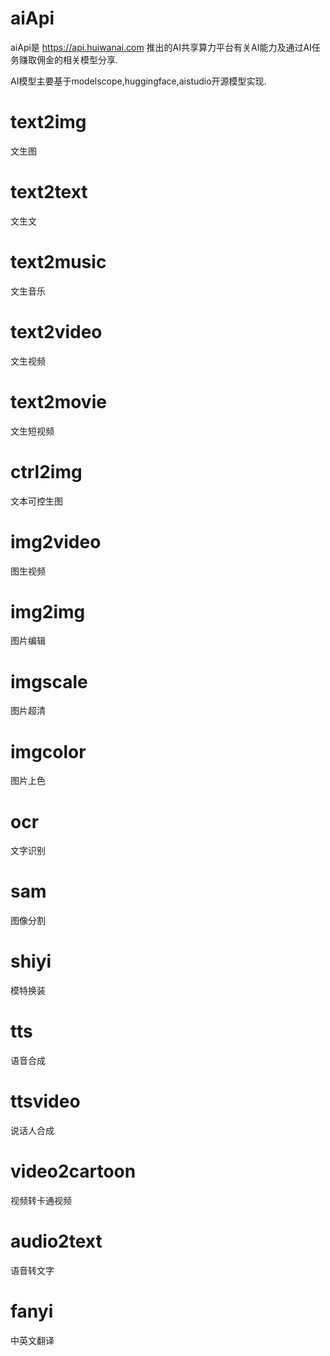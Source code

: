 # aiApi
 aiApi是 https://api.huiwanai.com 推出的AI共享算力平台有关AI能力及通过AI任务赚取佣金的相关模型分享.

 AI模型主要基于modelscope,huggingface,aistudio开源模型实现.
# text2img
   文生图
# text2text
  文生文
# text2music
  文生音乐
# text2video
 文生视频
# text2movie
 文生短视频
# ctrl2img
 文本可控生图
# img2video
 图生视频
# img2img
 图片编辑
# imgscale
 图片超清
# imgcolor
 图片上色
# ocr
 文字识别
# sam
 图像分割
# shiyi
 模特换装
# tts
 语音合成
# ttsvideo
  说话人合成
# video2cartoon
  视频转卡通视频
# audio2text
 语音转文字
# fanyi
 中英文翻译
 

 
